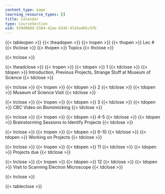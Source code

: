```yaml
---
content_type: page
learning_resource_types: []
title: Calendar
type: CourseSection
uid: 939d068d-5504-42ae-8345-47a5a465c5fb
---
```


{{< tableopen >}}
{{< theadopen >}}
{{< tropen >}}
{{< thopen >}}
Lec #
{{< thclose >}}
{{< thopen >}}
Topics
{{< thclose >}}

{{< trclose >}}

{{< theadclose >}}
{{< tropen >}}
{{< tdopen >}}
1
{{< tdclose >}}
{{< tdopen >}}
Introduction, Previous Projects, Strange Stuff at Museum of Science
{{< tdclose >}}

{{< trclose >}}
{{< tropen >}}
{{< tdopen >}}
2
{{< tdclose >}}
{{< tdopen >}}
Museum of Science Visit
{{< tdclose >}}

{{< trclose >}}
{{< tropen >}}
{{< tdopen >}}
3
{{< tdclose >}}
{{< tdopen >}}
CBC Video on Biomimicking
{{< tdclose >}}

{{< trclose >}}
{{< tropen >}}
{{< tdopen >}}
4-5
{{< tdclose >}}
{{< tdopen >}}
Brainstorming Sessions to Identify Projects
{{< tdclose >}}

{{< trclose >}}
{{< tropen >}}
{{< tdopen >}}
6-10
{{< tdclose >}}
{{< tdopen >}}
Working on Projects
{{< tdclose >}}

{{< trclose >}}
{{< tropen >}}
{{< tdopen >}}
11
{{< tdclose >}}
{{< tdopen >}}
Projects due
{{< tdclose >}}

{{< trclose >}}
{{< tropen >}}
{{< tdopen >}}
12
{{< tdclose >}}
{{< tdopen >}}
Visit to Scanning Electron Microscope
{{< tdclose >}}

{{< trclose >}}

{{< tableclose >}}